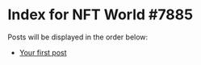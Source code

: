 # Index for NFT World #7885
Posts will be displayed in the order below:

- [Your first post](./001-first.md)

